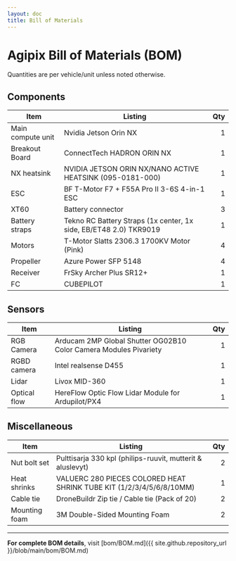 ```yaml
---
layout: doc
title: Bill of Materials
---
```


# Agipix Bill of Materials (BOM)

Quantities are per vehicle/unit unless noted otherwise.

## Components

| Item | Listing | Qty |
|---|---|---:|
| Main compute unit | Nvidia Jetson Orin NX | 1 |
| Breakout Board | ConnectTech HADRON ORIN NX | 1 |
| NX heatsink | NVIDIA JETSON ORIN NX/NANO ACTIVE HEATSINK (095-0181-000) | 1 |
| ESC | BF T-Motor F7 + F55A Pro II 3-6S 4-in-1 ESC | 1 |
| XT60 | Battery connector | 3 |
| Battery straps | Tekno RC Battery Straps (1x center, 1x side, EB/ET48 2.0) TKR9019 | 1 |
| Motors | T-Motor Slatts 2306.3 1700KV Motor (Pink) | 4 |
| Propeller | Azure Power SFP 5148 | 4 |
| Receiver | FrSky Archer Plus SR12+ | 1 |
| FC | CUBEPILOT | 1 |

## Sensors

| Item | Listing | Qty |
|---|---|---:|
| RGB Camera | Arducam 2MP Global Shutter OG02B10 Color Camera Modules Pivariety | 1 |
| RGBD camera | Intel realsense D455 | 1 |
| Lidar | Livox MID-360 | 1 |
| Optical flow | HereFlow Optic Flow Lidar Module for Ardupilot/PX4 | 1 |

## Miscellaneous

| Item | Listing | Qty |
|---|---|---:|
| Nut bolt set | Pulttisarja 330 kpl (philips-ruuvit, mutterit & aluslevyt) | 2 |
| Heat shrinks | VALUERC 280 PIECES COLORED HEAT SHRINK TUBE KIT (1/2/3/4/5/6/8/10MM) | 1 |
| Cable tie | DroneBuildr Zip tie / Cable tie (Pack of 20) | 2 |
| Mounting foam | 3M Double-Sided Mounting Foam | 2 |

---

**For complete BOM details**, visit [bom/BOM.md]({{ site.github.repository_url }}/blob/main/bom/BOM.md)
